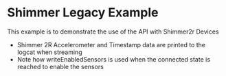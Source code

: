 # Shimmer Legacy Example

This example is to demonstrate the use of the API with Shimmer2r Devices

- Shimmer 2R Accelerometer and Timestamp data are printed to the logcat when streaming
- Note how writeEnabledSensors is used when the connected state is reached to enable the sensors
